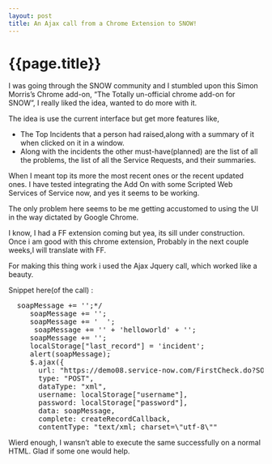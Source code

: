 ```yaml
---
layout: post
title: An Ajax call from a Chrome Extension to SNOW!
--- 
```




 {{page.title}}
======================================================




<p>I was going through the SNOW community and I stumbled upon this Simon Morris&#8217;s Chrome add-on, &#8220;The Totally un-official chrome add-on for SNOW&#8221;, I really liked the idea, wanted to do more with it.</p>

<p>The idea is use the current interface but get more features like,</p>
<ul><li>The Top Incidents that a person had raised,along with a summary of it when clicked on it in a window.</li>
<li>Along with the incidents the other must-have(planned) are the list of all the problems, the list of all the Service Requests, and their summaries.</li>
</ul><p>When I meant top its more the most recent ones or the recent updated ones. I have tested integrating the Add On with some Scripted Web Services of Service now, and yes it seems to be working.</p>
<p>The only problem here seems to be me getting accustomed to using the UI in the way dictated by Google Chrome.</p>
<p>I know, I had a FF extension coming but yea, its sill under construction. Once i am good with this chrome extension, Probably in the next couple weeks,I will translate with FF.</p>
<p>For making this thing work i used the Ajax Jquery call, which worked like a beauty.</p>
<p>Snippet here(of the call)&#160;:</p>
<pre class='"prettyprint'>  soapMessage += '';*/
	 soapMessage += '';
     soapMessage += '  ';
      soapMessage += '<a>' + 'helloworld' + '</a>';
     soapMessage += '';
     localStorage["last_record"] = 'incident';
     alert(soapMessage);
     $.ajax({
       url: "https://demo08.service-now.com/FirstCheck.do?SOAP",
       type: "POST",
       dataType: "xml",
       username: localStorage["username"],
       password: localStorage["password"],
       data: soapMessage,
       complete: createRecordCallback,
       contentType: "text/xml; charset=\"utf-8\""
</pre>
<p>Wierd enough, I wansn&#8217;t able to execute the same successfully on a normal HTML. Glad if some one would help.</p>